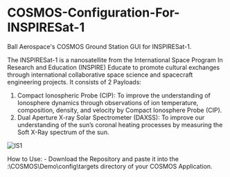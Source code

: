 # COSMOS-Configuration-For-INSPIRESat-1
Ball Aerospace's COSMOS Ground Station GUI for INSPIRESat-1.

The INSPIRESat-1 is a nanosatellite from the International Space Program In Research and Education (INSPIRE) Educate to promote cultural exchanges through international collaborative space science and spacecraft engineering projects. It consists of 2 Payloads:

1) Compact Ionospheric Probe (CIP): To improve the understanding of Ionosphere dynamics through observations of ion temperature, composition, density, and velocity by Compact Ionosphere Probe (CIP).
2) Dual Aperture X-ray Solar Spectrometer (DAXSS): To improve our understanding of the sun’s coronal heating processes by measuring the Soft X-Ray spectrum of the sun.


![IS1](https://user-images.githubusercontent.com/106163261/200030691-7e9e7c39-81ee-47b1-b482-47b2dab4b5c9.jpg)


How to Use: -
Download the Repository and paste it into the :\COSMOS\Demo\config\targets directory of your COSMOS Application.
